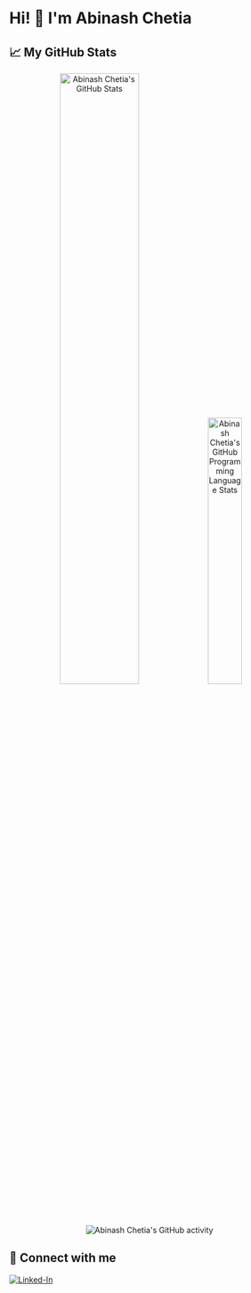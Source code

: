 # Hi! 👋 I'm Abinash Chetia

## 📈 My GitHub Stats

<div align="center">
  <img width="53%" src="https://github-readme-stats.vercel.app/api?username=AbinashChetia&show_icons=true&hide_border=false&count_private=true&theme=react" alt="Abinash Chetia's GitHub Stats">
  <img width="35%" src="https://github-readme-stats.vercel.app/api/top-langs/?username=AbinashChetia&show_icons=true&hide_border=false&langs_count=10&layout=compact&theme=react" alt="Abinash Chetia's GitHub Programming Language Stats">
</div>

<div align="center">
  <img src="https://github-readme-streak-stats.herokuapp.com/?user=AbinashChetia&theme=buefy" alt="Abinash Chetia's GitHub activity"/>
</div>

## 🔗 Connect with me

[![Linked-In](https://img.shields.io/badge/Linked_In-0077B5?style=for-the-badge&logo=LinkedIn&logoColor=white)](https://www.linkedin.com/in/abinash-chetia-b33280190/)
